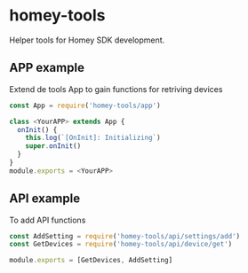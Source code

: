 # homey-tools
Helper tools for Homey SDK development.

## APP example
Extend de tools App to gain functions for retriving devices

```javascript
const App = require('homey-tools/app')

class <YourAPP> extends App {
  onInit() {
    this.log(`[OnInit]: Initializing`)
    super.onInit()
  }	
}
module.exports = <YourAPP>
```



## API example
To add API functions

```javascript
const AddSetting = require('homey-tools/api/settings/add')
const GetDevices = require('homey-tools/api/device/get')

module.exports = [GetDevices, AddSetting]
```

